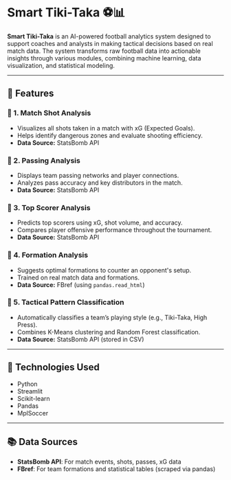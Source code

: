 # Smart Tiki-Taka ⚽️📊

**Smart Tiki-Taka** is an AI-powered football analytics system designed to support coaches and analysts in making tactical decisions based on real match data. The system transforms raw football data into actionable insights through various modules, combining machine learning, data visualization, and statistical modeling.

---

## 🚀 Features

### 📌 1. Match Shot Analysis
- Visualizes all shots taken in a match with xG (Expected Goals).
- Helps identify dangerous zones and evaluate shooting efficiency.
- **Data Source:** StatsBomb API

### 📌 2. Passing Analysis
- Displays team passing networks and player connections.
- Analyzes pass accuracy and key distributors in the match.
- **Data Source:** StatsBomb API

### 📌 3. Top Scorer Analysis
- Predicts top scorers using xG, shot volume, and accuracy.
- Compares player offensive performance throughout the tournament.
- **Data Source:** StatsBomb API

### 📌 4. Formation Analysis
- Suggests optimal formations to counter an opponent's setup.
- Trained on real match data and formations.
- **Data Source:** FBref (using `pandas.read_html`)

### 📌 5. Tactical Pattern Classification
- Automatically classifies a team’s playing style (e.g., Tiki-Taka, High Press).
- Combines K-Means clustering and Random Forest classification.
- **Data Source:** StatsBomb API (stored in CSV)

---

## 🧠 Technologies Used
- Python  
- Streamlit  
- Scikit-learn  
- Pandas  
- MplSoccer

---

## 📚 Data Sources
- **StatsBomb API**: For match events, shots, passes, xG data  
- **FBref**: For team formations and statistical tables (scraped via pandas)
